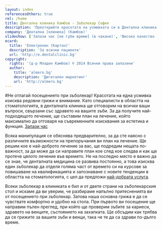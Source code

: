 ```yaml
---
layout: index
referencesOthers: true
rel: /home
title: Дентална клиника Камбов - Зъболекар София
description: 'Преоткрийте красотата на усмивката си в Дентална клиника Камбов. Забравете за всички проблеми със зъбите и венците. Възползвайте се от на най-модерните технологии в зъболечението.'
company: 'Дентална [клиника] (Камбов)'
slideshow: ['Запази час [не губи време] (в чакане)', 'Високо качество [и внимание] (към детайла)', 'Бъди информиран [за всичко] (от своя зъболекар)']
ecard:
  title: 'Електронен (Картон)'
  description: 'За всички пациенти'
  url: 'http://e.dentalclinic.bg'
copyright:
  rights: '(д-р Младен Камбов) © 2014 Всички права запазени'
  author: 
    title: 'almero.bg'
    description: 'Дигитален маркетинг'
    url: 'http://almero.bg'
---
```

#Не отлагай посещението при зъболекар!
Красотата на една усмивка изисква редовни грижи и внимание. Като специалисти в областта на стоматологията, в денталната клиника ще отговорим на всички ваши въпроси, свързани със здравето на вашите зъби. За да получите най-подходящото лечение, ще съставим план на лечение, който максимално да отговаря на съвременните изисквания за естетика и функция.
[Запази час](контакти.html)

Всяка манипулация се обяснява предварително, за да сте наясно с различните възможности на препоръчания ви план на лечение. Ще решим кое е най-доброто лечение за вас, ще подредим нещата по-важност, за да може да си направите план кое след кое следва и как ще протече цялото лечение във времето.
Не на последно място е важно да се знае, че денталната медицина се развива постоянно, а това изисква един зъболекар да отделя голяма част от времето си на курсове за повишаване на квалификацията и запознаване с новите тенденции в областта на стоматологията, с цел да предложи [най-добрата услуга](/зъболекарски-услуги.html).

Всеки зъболекар в клиниката е бил и от двете страни на зъболекарския стол и искаме да ви уверим, че разбираме напълно притесненията ви от посещението при зъболекар. Затова наша основна грижа е да се чувствате комфортно и удобно на стола. При първото ви посещение ще направим пълен преглед, при който ще проверим зъбите за кариеси, здравето на венците, състоянието на захапката. Ще обсъдим как трябва да се грижите за вашите зъби и венци, така че те да са здрави по-дълго време.
